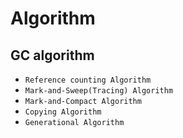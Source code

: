 # Algorithm


## GC algorithm

- `Reference counting Algorithm`
- `Mark-and-Sweep(Tracing) Algorithm`
- `Mark-and-Compact Algorithm`
- `Copying Algorithm`
- `Generational Algorithm`